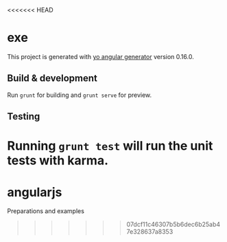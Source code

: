 <<<<<<< HEAD
# exe

This project is generated with [yo angular generator](https://github.com/yeoman/generator-angular)
version 0.16.0.

## Build & development

Run `grunt` for building and `grunt serve` for preview.

## Testing

Running `grunt test` will run the unit tests with karma.
=======
# angularjs
Preparations and examples
>>>>>>> 07dcf11c46307b5b6dec6b25ab47e328637a8353

